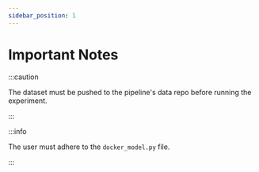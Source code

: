 ```yaml
---
sidebar_position: 1
---
```


# Important Notes

:::caution

The dataset must be pushed to the pipeline's data repo before running the experiment.

:::

:::info

The user must adhere to the `docker_model.py` file.

:::